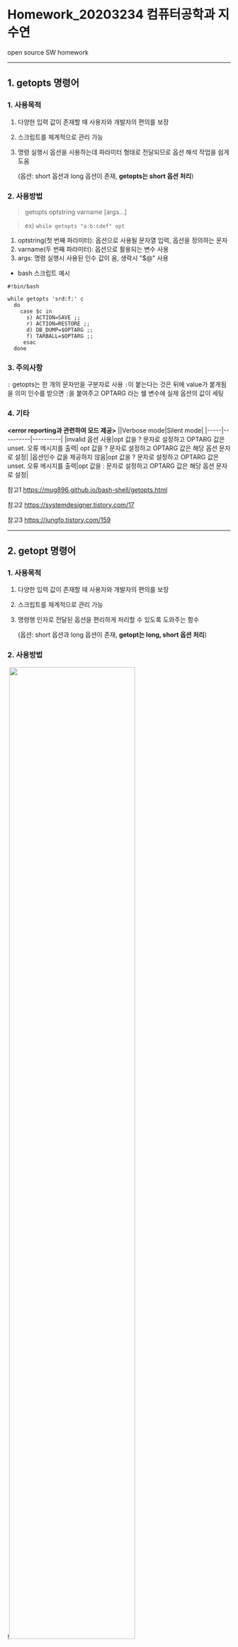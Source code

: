 # Homework_20203234 컴퓨터공학과 지수연
open source SW homework


----


## 1. getopts 명령어
### 1. 사용목적
  1) 다양한 입력 값이 존재할 때 사용자와 개발자의 편의를 보장
  2) 스크립트를 체계적으로 관리 가능
  3) 명령 실행시 옵션을 사용하는데 파라미터 형태로 전달되므로 옵션 해석 작업을 쉽게 도움
     
     (옵션: short 옵션과 long 옵션이 존재, **getopts는 short 옵션 처리**)
     
  
### 2. 사용방법
> getopts optstring varname [args...]

> ex) `while getopts "a:b:cdef" opt`
  1) optstring(첫 번째 파라미터): 옵션으로 사용될 문자열 입력, 옵션을 정의하는 문자
  2) varname(두 번째 파라미터): 옵션으로 활용되는 변수 사용
  3) args: 명령 실행시 사용된 인수 값이 옴, 생략시 "$@" 사용

* bash 스크립트 예시
```
#!bin/bash

while getopts 'srd:f:' c 
  do 
    case $c in 
      s) ACTION=SAVE ;; 
      r) ACTION=RESTORE ;; 
      d) DB_DUMP=$OPTARG ;; 
      f) TARBALL=$OPTARG ;; 
     esac 
  done
```


### 3. 주의사항
`:` getopts는 한 개의 문자만을 구분자로 사용
`:`이 붙는다는 것은 뒤에 value가 붙게됨을 의미
인수를 받으면 `:`을 붙여주고 OPTARG 라는 쉘 변수에 실제 옵션의 값이 세팅


### 4. 기타
**<error reporting과 관련하여 모드 제공>**
||Verbose mode|Silent mode|
|-----|----------|----------|
|invalid 옵션 사용|opt 값을 ? 문자로 설정하고 OPTARG 값은 unset. 오류 메시지를 출력|	opt 값을 ? 문자로 설정하고 OPTARG 값은 해당 옵션 문자로 설정|
|옵션인수 값을 제공하지 않음|opt 값을 ? 문자로 설정하고 OPTARG 값은 unset. 오류 메시지를 출력|opt 값을 : 문자로 설정하고 OPTARG 값은 해당 옵션 문자로 설정|

참고1 https://mug896.github.io/bash-shell/getopts.html

참고2 https://systemdesigner.tistory.com/17

참고3 https://jungfo.tistory.com/159

----


## 2. getopt 명령어
### 1. 사용목적
  1) 다양한 입력 값이 존재할 때 사용자와 개발자의 편의를 보장
  2) 스크립트를 체계적으로 관리 가능
  3) 명령행 인자로 전달된 옵션을 편리하게 처리할 수 있도록 도와주는 함수
     
     
     (옵션: short 옵션과 long 옵션이 존재, **getopt는 long, short 옵션 처리**)
 
 
### 2. 사용방법
!<img src="https://user-images.githubusercontent.com/94359749/142604370-fe1d95b9-1a4f-459c-b832-333acd949ab3.PNG" width="75%" height="75%">


> get -o|--options shortopts와 <-l|--longoptions longopts> <-n|--name progname> <--> parameters

> ex) getopt -o d:u:f:h -l diffs:,unit:,format:,help -- $@
* ex) 실행
> $(getopt -o d:u:f:h -l diffs:,unit:,format:,help -- "$@")

  1) -o 와 --options 같기 때문에 하나 골라서 적용
  2) shortopts: 옵션으로 사용될 문자열 입력, 옵션을 정의하는 문자
  3) longopts: 긴 옵션을 정의하는 문자 (ex. diffs와 같은 긴 옵션 정의) ,(콤마)로 구분
  4) progname: 오류 발생시 리포팅할 프로그램 명칭(**현재 셀 스크립트 파일명**)
  5) parameters: 옵션에 해당하는 실제 명령 구문 (ex. 모든 파라미터를 뜻하는 $@ 사용)
 
* 스크립트 예시
```
#!/bin/sh

print_try() {
    echo "Try './datefmt3.sh -h' for more information!"
    exit 1
}

print_help() {
    echo "usage : ./datefmt3.sh -d <diffs> -u <unit> [-f format]"
    echo "usage : ./datefmt3.sh --diffs <diffs> --unit <unit> [--format format]"
    exit 1
}

options="$(getopt -o d:u:f:h -l diffs:,unit:,format:,help -- "$@")"
eval set -- $options

while true
do
    # echo "$1, $2  [$@]"
    case $1 in
        -d|--diffs)
            D=$2
            shift 2;;
        -u|--unit)
            U=$2
            shift 2;;
        -f|--format)
            F=$2
            shift 2;;
        -h|--help)
            print_help;;
        --)
            break;;
        *)
            print_try;;
    esac
done

RET=`date $F --date="$D $U"`
echo "$RET"
```

참고1 https://www.youtube.com/watch?v=DS3PV1q3dwU&ab_channel=%EC%8B%9C%EB%8B%88%EC%96%B4%EC%BD%94%EB%94%A9

참고2 https://github.com/indiflex/refs/tree/main/linux


### 3. 주의사항
`--` 의 뒤 parameters 에서
> ex) $(**getopt** -o d:u:f:h -l diffs:,unit:,format:,help -- **$@**) **"$@" 쌍따옴표가 없으면 $@가 아닌 getopt에 가짐**
 
 
#### 4. 기타
**<getopt 관련규칙>**
[규칙 3] 옵션의 이름은 한 글자여야 한다.
[규칙 4] 모든 옵션의 앞에는 하이픈(-)이 있어야한다. 이중 하이픈도 사용(--opt)
[규칙 5] 인자가 없는 옵션은 하나의 - 다음에 묶여서 올 수 있다.(예: -abc)
[규칙 6] 옵션의 첫 번째 인자는 공백이나 탭으로 띄고 입력해야 한다.(예: -l /usr/bin)
[규칙 7] 인자가 있어야 하는 옵션에서 인자를 생략할 수 없다.
[규칙 9] 모든 옵션은 명령의 인자보다 앞에 와야한다.(예: ls -a /usr/bin)
[규칙 10] 옵션의 끝을 나타내기 위해 --을 사용할 수 있다

참고1 https://mug896.github.io/bash-shell/getopts.html

참고2 https://gomudara.tistory.com/119


----


## 3. sed 명령어
### 1. 사용목적
  1) 편집(수정, 찾기, 출력 치환, 삭제, 글추가)
  2) 일렬의 명령, 명령 파일을 기반으로 파일의 여러 줄 내용을 수정 가능


### 2. 사용방법
>sed [-e script][-f script-file][file...]

(1) 찾기, 출력
> sed -n '/abd/p' list.txt 
list.txt 파일을 한줄씩 읽으면서 abd 문자를 찾으면 그 줄을 출력(p)
'-n 의미: 읽은 것을 출력하지 않음'
> sed -n '1p' <파일>
첫 라인만 출력
> sed -n '1,3p' <파일>
첫 번째 행부터 세 번째 행까지 출력
> sed -n '8,$p' <파일>
여덟 번째 행부터 끝 행까지 출력

(2) 치환 
> sed 's/addrass/address/' list.txt
addrass를 address로 바꿈 **BUT, 원본파일을 바꾸지 않고 출력만 바꿈**

> sed 's/\t/\ /' list.txt 
탭문자를 엔터로 변환


(3) 추가
> scriptfile - s/

(4) 삭제
>   sed '/없애버릴 글자/d' <파일>
예: sed '/TD/d' 1.html
TD 문자가 포함된 줄을 삭제후 출력

> sed '/Src/!d' 1.html
Src 문자가 있는 줄만 지우지 않음

> sed '1,2d' 1.html
처음 1,2줄 지움

(5) 파이프(|)와 사용
> who | sed -e 's; .*$;;'



참고 https://blog.wonizz.tk/2019/03!


### 3. 특징
  1) 쉘, 쉘스크립트에서 파이프(|)와 같이 사용 가능
  2) 정규표현식 가능 **BUT 특수문자 앞에 역 슬래시를 붙여줘야함**
     ex) sed 's/\$man/man/g' test.txt
  **3) 원본을 건드리지 않음**


### 4. sed subcommand 명령어 종류와 의미
|subcommand|의미|
|-------|-----------------|
| a\ | 현재 행에 하나 이상의 새로운 행을 추가 |
| c\ | 현재 행의 내용을 새로운 내용을 교체 |
| d | 행을 삭제 |
| i/ | 현재 행의 위에 텍스트 삽입 |
| h | 패턴 스페이스의 내용을 홀드 스페이스에 복사 |
| H | 패턴 스페이스의 내용을 홀드 스페이스에 추가 |
| g | 홀드 스페이스의 내용을 패턴 스페이스에 복사 (패턴 스페이스가 비어있지 않은 경우: 덮어쓰기) |
| G | 홀드 스페이스의 내용을 패턴 스페이스에 복사 (패턴 스페이스가 비어있지 않은 경우: 그 뒤에 추가) |
| l | 출력되지 않는 특수문자를 명확하게 출력 |
| p | 행을 출력 |
| n | 다음 입력 행을 첫 번째 명령어가 아닌 다음 명령어에서 처리하게 함 |
| q | sed를 종료 |
| r | 파일로부터 행을 읽어옴 |
| ! | 선택된 행을 제외한 나머지 전체 행에 명령어 적용 |
| s | 문자열을 치환 |

참고 https://jhnyang.tistory.com/287


----


## 4. awk 명령어
### 1. 사용목적
  1) 지정된 파일로부터 데이터를 분류한 다음,
     분류된 텍스트 데이터를 바탕으로 패턴 매칭 여부를 검사하거나 데이터 조작 및 연산 등의 액션을 수행, 
     그 결과 출력
 
 <awk 명령으로 할 수 있는 일>
- 텍스트 파일의 전체 내용 출력
- 파일의 특정 필드만 출력
- 특정 필드에 문자열을 추가해서 출력
- 패턴이 포함된 레코드 출력
- 특정 필드에 연산 수행 결과 출력
- 필드 값 비교에 따라 레코드 출력


!<img src="https://user-images.githubusercontent.com/94359749/142647921-43fb2268-a339-46c9-b553-1b5e58a6cc21.PNG" width="70%" height="70%">


### 2. 사용방법
> awk [OPTION...] [awk program] [ARGUMENT...]
      OPTION
        -F        : 필드 구분 문자 지정.
        -f        : awk program 파일 경로 지정.
        -v        : awk program에서 사용될 특정 variable값 지정.
      awk program
        -f 옵션이 사용되지 않은 경우, awk가 실행할 awk program 코드 지정.
      ARGUMENT
        입력 파일 지정 또는 variable 값 지정.


### 3. 특징
  1) 기본적으로 입력 데이터를 라인 단위의 레코드로 인식 (각 레코드에 들어 있는 텍스트는 공백문자(space, tab)로 구분된 필드들로 분류)
  2) 식별된 레코드 및 필드 값들은 awk 프로그램에 의해 패턴 매칭 및 다양한 액션의 파라미터로 사용
  3) awk program은 스크립트 형식의 프로그래밍 언어로 작성되기 때문에 작성 방법이 다양
     awk program 기본 구조: 'pattern { action }' 
     즉, awk 사용방법 > awk [OPTION...] 'pattern { action }' [ARGUMENT...] 
     주의) 'pattern { action }' 생략 가능, pattern 생략시: 모든 레코드가 적용, action 생략시: print 적용
     `
     # pattern 생략
      $ awk '{ print }' ./file.txt      # file.txt의 모든 레코드 출력.

     # action 생략
      $ awk '/p/' ./file.txt            # file.txt에서 p를 포함하는 레코드 출력.
    `


### 4. awk 명령 사용 예
| awk 사용 예 | 명령어 옵션 |
|----------|------------------------|
| 파일의 전체 내용 출력 | 	awk '{ print }' [FILE] |
| 필드 값 출력 | awk '{ print $1 }' [FILE] |
| 필드 값에 임의 문자열을 같이 출력 | awk '{print "STR"$1, "STR"$2}' [FILE] |
| 지정된 문자열을 포함하는 레코드만 출력 | awk '/STR/' [FILE] |
| 특정 필드 값 비교를 통해 선택된 레코드만 출력 | 	awk '$1 == 10 { print $2 }' [FILE] |
| 특정 필드들의 합 | awk '{sum += $3} END { print sum }' [FILE] |
| 여러 필드들의 합| awk '{ for (i=2; i<=NF; i++) total += $i }; END { print "TOTAL : "total }' [FILE] |
| 레코드 단위로 필드 합 및 평균 값 구하기 | awk '{ sum = 0 } {sum += ($3+$4+$5) } { print $0, sum, sum/3 }' [FILE] |
| 필드에 연산을 수행한 결과 출력 | awk '{print $1, $2, $3+2, $4, $5}' [FILE] |
| 레코드 또는 필드의 문자열 길이 검사 | 사	awk ' length($0) > 20' [FILE] |
| 파일에 저장된 awk program 실행 | 	awk -f [AWK FILE] [FILE] |
| 필드 구분 문자 변경 | 	awk -F ':' '{ print $1 }' [FILE] |
| awk 실행 결과 레코드 정렬 | 	awk '{ print $0 }' [FILE] |
| 특정 레코드만 출력 | awk 'NR == 2 { print $0; exit }' [FILE] |
| 출력 필드 너비 지정 | awk '{ printf "%-3s %-8s %-4s %-4s %-4s\n", $1, $2, $3, $4, $5}' [FILE] |
| 필드 중 최대 값 출력 | awk '{max = 0; for (i=3; i<NF; i++) max = ($i > max) ? $i : max ; print max}' [FILE] |

